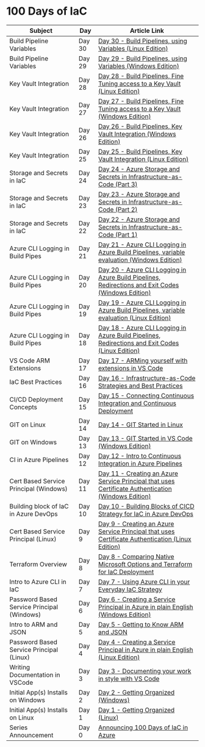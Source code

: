 # 100 Days of IaC

| Subject |   Day   | Article Link  |
|---------|---------|---------------|
| Build Pipeline Variables | Day 30 | [Day 30 - Build Pipelines, using Variables (Linux Edition)](https://github.com/starkfell/100DaysOfIaC/blob/master/articles/day.30.build.pipes.encrypted.variables.linux.md) |
| Build Pipeline Variables | Day 29 | [Day 29 - Build Pipelines, using Variables (Windows Edition)](https://github.com/starkfell/100DaysOfIaC/blob/master/articles/day.29.build.pipes.encrypted.variables.windows.md) |
| Key Vault Integration | Day 28 | [Day 28 - Build Pipelines, Fine Tuning access to a Key Vault (Linux Edition)](https://github.com/starkfell/100DaysOfIaC/blob/master/articles/day.28.build.pipes.sp.direct.access.to.key.vault.linux.md) |
| Key Vault Integration | Day 27 | [Day 27 - Build Pipelines, Fine Tuning access to a Key Vault (Windows Edition)](https://github.com/starkfell/100DaysOfIaC/blob/master/articles/day.27.build.pipes.sp.direct.access.to.key.vault.windows.md) |
| Key Vault Integration | Day 26 | [Day 26 - Build Pipelines, Key Vault Integration (Windows Edition)](https://github.com/starkfell/100DaysOfIaC/blob/master/articles/day.26.build.pipes.key.vault.windows.md) |
| Key Vault Integration | Day 25 | [Day 25 - Build Pipelines, Key Vault Integration (Linux Edition)](https://github.com/starkfell/100DaysOfIaC/blob/master/articles/day.25.build.pipes.key.vault.linux.md) |
| Storage and Secrets in IaC | Day 24 | [Day 24 - Azure Storage and Secrets in Infrastructure-as-Code (Part 3)](https://github.com/starkfell/100DaysOfIaC/blob/master/articles/day.24.storage.secrets.pt3.md) |
| Storage and Secrets in IaC | Day 23 | [Day 23 - Azure Storage and Secrets in Infrastructure-as-Code (Part 2)](https://github.com/starkfell/100DaysOfIaC/blob/master/articles/day.23.storage.secrets.pt2.md) |
| Storage and Secrets in IaC | Day 22 | [Day 22 - Azure Storage and Secrets in Infrastructure-as-Code (Part 1)](https://github.com/starkfell/100DaysOfIaC/blob/master/articles/day.22.storage.secrets.md) |
| Azure CLI Logging in Build Pipes | Day 21 | [Day 21 - Azure CLI Logging in Azure Build Pipelines, variable evaluation (Windows Edition)](https://github.com/starkfell/100DaysOfIaC/blob/master/articles/day.21.azure.cli.logging.build.pipes.variable.evaluation.win.md) |
| Azure CLI Logging in Build Pipes | Day 20 | [Day 20 - Azure CLI Logging in Azure Build Pipelines, Redirections and Exit Codes (Windows Edition)](https://github.com/starkfell/100DaysOfIaC/blob/master/articles/day.20.azure.cli.logging.build.pipes.redirects.exit.codes.win.md) |
| Azure CLI Logging in Build Pipes | Day 19 | [Day 19 - Azure CLI Logging in Azure Build Pipelines, variable evaluation (Linux Edition)](https://github.com/starkfell/100DaysOfIaC/blob/master/articles/day.19.azure.cli.logging.build.pipelines.variable.evaluation.md) |
| Azure CLI Logging in Build Pipes | Day 18 | [Day 18 - Azure CLI Logging in Azure Build Pipelines, Redirections and Exit Codes (Linux Edition)](https://github.com/starkfell/100DaysOfIaC/blob/master/articles/day.18.azure.cli.logging.build.pipelines.redirects.exit.codes.md) |
| VS Code ARM Extensions | Day 17 | [Day 17 - ARMing yourself with extensions in VS Code](https://github.com/starkfell/100DaysOfIaC/blob/master/articles/day.17.arm.template.extensions.vs.code.md) |
| IaC Best Practices | Day 16 | [Day 16 - Infrastructure-as-Code Strategies and Best Practices](https://github.com/starkfell/100DaysOfIaC/blob/master/articles/day.16.org.your.iac.md) |
| CI/CD Deployment Concepts | Day 15 | [Day 15 - Connecting Continuous Integration and Continuous Deployment](https://github.com/starkfell/100DaysOfIaC/blob/master/articles/day.15.ci.pt2.md) |
| GIT on Linux | Day 14 | [Day 14 - GIT Started in Linux](https://github.com/starkfell/100DaysOfIaC/blob/master/articles/day.14.git.started.in.linux.md) |
| GIT on Windows | Day 13 | [Day 13 - GIT Started in VS Code (Windows Edition)](https://github.com/starkfell/100DaysOfIaC/blob/master/articles/day.13.git.started.in.vs.code.windows.edition.md) |
| CI in Azure Pipelines | Day 12| [Day 12 - Intro to Continuous Integration in Azure Pipelines](https://github.com/starkfell/100DaysOfIaC/blob/master/articles/day.12.contin.integration.md) |
| Cert Based Service Principal (Windows) | Day 11 | [Day 11 - Creating an Azure Service Principal that uses Certificate Authentication (Windows Edition)](https://github.com/starkfell/100DaysOfIaC/blob/master/articles/day.11.creating.a.service.principal.cert.auth.windows.md) |
| Building block of IaC in Azure DevOps | Day 10 | [Day 10 - Building Blocks of CICD Strategy for IaC in Azure DevOps](https://github.com/starkfell/100DaysOfIaC/blob/master/articles/day.10.cicd.iac.bldg.blocks.md) |
| Cert Based Service Principal (Linux) | Day 9 | [Day 9 - Creating an Azure Service Principal that uses Certificate Authentication (Linux Edition)](https://github.com/starkfell/100DaysOfIaC/blob/master/articles/day.9.creating.a.service.principal.cert.auth.linux.md) |
| Terraform Overview | Day 8 | [Day 8 - Comparing Native Microsoft Options and Terraform for IaC Deployment](https://github.com/starkfell/100DaysOfIaC/blob/master/articles/day.8.deploy.tech.comparison.md) |
| Intro to Azure CLI in IaC | Day 7 | [Day 7 - Using Azure CLI in your Everyday IaC Strategy](https://github.com/starkfell/100DaysOfIaC/blob/master/articles/day.7.using.azure.cli.in.your.everyday.iac.strategy.md) |
| Password Based Service Principal (Windows) | Day 6 | [Day 6 - Creating a Service Principal in Azure in plain English (Windows Edition)](https://github.com/starkfell/100DaysOfIaC/blob/master/articles/day.6.creating.a.service.principal.windows.in.plain.english.md) |
| Intro to ARM and JSON | Day 5 | [Day 5 - Getting to Know ARM and JSON](https://github.com/starkfell/100DaysOfIaC/blob/master/articles/day.5.getting.to.know.arm.and.json.md) |
| Password Based Service Principal (Linux) | Day 4 | [Day 4 - Creating a Service Principal in Azure in plain English (Linux Edition)](https://github.com/starkfell/100DaysOfIaC/blob/master/articles/day.4.creating.a.service.principal.linux.in.plain.english.md) |
| Writing Documentation in VSCode | Day 3 | [Day 3 - Documenting your work in style with VS Code](https://github.com/starkfell/100DaysOfIaC/blob/master/articles/day.3.doc.in.style.md) |
| Initial App(s) Installs on Windows | Day 2 | [Day 2 - Getting Organized (Windows)](https://github.com/starkfell/100DaysOfIaC/blob/master/articles/day.2.getting.organized.windows.md) |
| Initial App(s) Installs on Linux | Day 1 | [Day 1 - Getting Organized (Linux)](https://github.com/starkfell/100DaysOfIaC/blob/master/articles/day.1.getting.organized.md) |
| Series Announcement | Day 0 | [Announcing 100 Days of IaC in Azure](https://github.com/starkfell/100DaysOfIaC/blob/master/articles/Day.0.Intro.md) |
